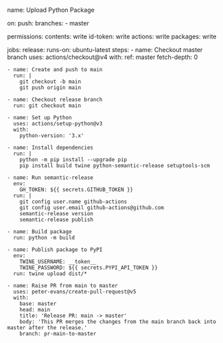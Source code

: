 name: Upload Python Package

on:
push:
branches: - master

permissions:
contents: write
id-token: write
actions: write
packages: write

jobs:
release:
runs-on: ubuntu-latest
steps: - name: Checkout master branch
uses: actions/checkout@v4
with:
ref: master
fetch-depth: 0

    - name: Create and push to main
      run: |
        git checkout -b main
        git push origin main

    - name: Checkout release branch
      run: git checkout main

    - name: Set up Python
      uses: actions/setup-python@v3
      with:
        python-version: '3.x'

    - name: Install dependencies
      run: |
        python -m pip install --upgrade pip
        pip install build twine python-semantic-release setuptools-scm

    - name: Run semantic-release
      env:
        GH_TOKEN: ${{ secrets.GITHUB_TOKEN }}
      run: |
        git config user.name github-actions
        git config user.email github-actions@github.com
        semantic-release version
        semantic-release publish

    - name: Build package
      run: python -m build

    - name: Publish package to PyPI
      env:
        TWINE_USERNAME: __token__
        TWINE_PASSWORD: ${{ secrets.PYPI_API_TOKEN }}
      run: twine upload dist/*

    - name: Raise PR from main to master
      uses: peter-evans/create-pull-request@v5
      with:
        base: master
        head: main
        title: 'Release PR: main -> master'
        body: 'This PR merges the changes from the main branch back into master after the release.'
        branch: pr-main-to-master
